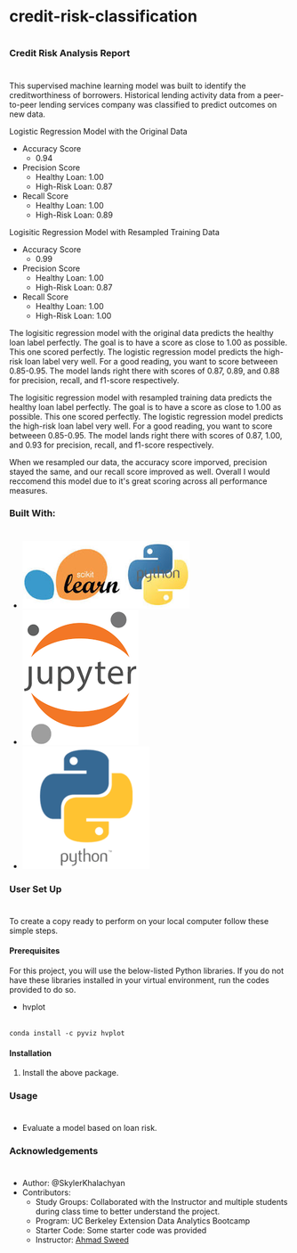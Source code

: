 # credit-risk-classification
#
### Credit Risk Analysis Report 
#
This supervised machine learning model was built to identify the creditworthiness of borrowers. Historical lending activity data from a peer-to-peer lending services company was classified to predict outcomes on new data.  

Logistic Regression Model with the Original Data
* Accuracy Score
     * 0.94
* Precision Score
     * Healthy Loan: 1.00
     * High-Risk Loan: 0.87
* Recall Score
     * Healthy Loan: 1.00
     * High-Risk Loan: 0.89

Logisitic Regression Model with Resampled Training Data
* Accuracy Score
     * 0.99
* Precision Score
     * Healthy Loan: 1.00
     * High-Risk Loan: 0.87
* Recall Score
     * Healthy Loan: 1.00
     * High-Risk Loan: 1.00

The logisitic regression model with the original data predicts the healthy loan label perfectly. The goal is to have a score as close to 1.00 as possible. This one scored perfectly. The logistic regression model predicts the high-risk loan label very well. For a good reading, you want to score betweeen 0.85-0.95. The model lands right there with scores of 0.87, 0.89, and 0.88 for precision, recall, and f1-score respectively. 

The logisitic regression model with resampled training data predicts the healthy loan label perfectly. The goal is to have a score as close to 1.00 as possible. This one scored perfectly. The logistic regression model predicts the high-risk loan label very well. For a good reading, you want to score betweeen 0.85-0.95. The model lands right there with scores of 0.87, 1.00, and 0.93 for precision, recall, and f1-score respectively. 

When we resampled our data, the accuracy score imporved, precision stayed the same, and our recall score improved as well. Overall I would reccomend this model due to it's great scoring across all performance measures. 


### Built With:
#
* [![Scikit Logo](Credit_Risk/Resources/Images/Scikit_Learn_Logo.jpg? "Scikit logo")](https://scikit-learn.org/stable/)
* [![Jupyter Logo](Credit_Risk/Resources/Images/Jupyter_logo.png "Jupyter logo")](https://jupyter.org/)
* [![Python Logo](Credit_Risk/Resources/Images/python_logo.png "python logo")](https://www.python.org/)

  
### User Set Up
#
To create a copy ready to perform on your local computer follow these simple steps.

#### Prerequisites
For this project, you will use the below-listed Python libraries. If you do not have these libraries installed in your virtual environment, run the codes provided to do so. 
* hvplot

```

conda install -c pyviz hvplot

```

#### Installation
1. Install the above package.


### Usage
# 
* Evaluate a model based on loan risk.
### Acknowledgements
#
* Author: @SkylerKhalachyan
* Contributors:
     - Study Groups: Collaborated with the Instructor and multiple students during class time to better understand the project.
     - Program: UC Berkeley Extension Data Analytics Bootcamp 
     - Starter Code:  Some starter code was provided
     - Instructor: [Ahmad Sweed](https://github.com/ahmadswd) 

